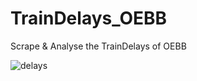 # TrainDelays_OEBB

Scrape & Analyse the TrainDelays of OEBB

![delays](https://github.com/soeren-schwabbauer/TrainDelays_OEBB/assets/96189248/f564b3a7-9b05-444d-ad78-bbc79594685b)
